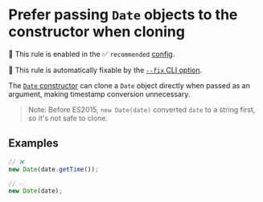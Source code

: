 # Prefer passing `⁠Date` objects to the constructor when cloning

💼 This rule is enabled in the ✅ `recommended` [config](https://github.com/sindresorhus/eslint-plugin-unicorn#preset-configs-eslintconfigjs).

🔧 This rule is automatically fixable by the [`--fix` CLI option](https://eslint.org/docs/latest/user-guide/command-line-interface#--fix).

<!-- end auto-generated rule header -->
<!-- Do not manually modify this header. Run: `npm run fix:eslint-docs` -->

The [`Date` constructor](https://developer.mozilla.org/en-US/docs/Web/JavaScript/Reference/Global_Objects/Date/Date) can clone a `⁠Date` object directly when passed as an argument, making timestamp conversion unnecessary.

> Note: Before ES2015, `new Date(date)` converted `date` to a string first, so it's not safe to clone.

## Examples

```js
// ❌
new Date(date.getTime());

// ✅
new Date(date);
```
